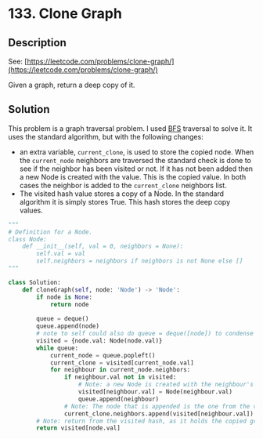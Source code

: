 # 133. Clone Graph

## Description

See: [https://leetcode.com/problems/clone-graph/](https://leetcode.com/problems/clone-graph/)

Given a graph, return a deep copy of it.

## Solution

This problem is a graph traversal problem. I used [BFS](../../algorithms/breadth-first-search-bfs.md#traversal) traversal to solve it. It uses the standard algorithm, but with the following changes:

* an extra variable, `current_clone`, is used to store the copied node.  When the `current_node` neighbors are traversed the standard check is done to see if the neighbor has been visited or not. If it has not been added then a new Node is created with the value. This is the copied value. In both cases the neighbor is added to the `current_clone` neighbors list.
* The visited hash value stores a copy of a Node. In the standard algorithm it is simply stores True. This hash stores the deep copy values.

```python
"""
# Definition for a Node.
class Node:
    def __init__(self, val = 0, neighbors = None):
        self.val = val
        self.neighbors = neighbors if neighbors is not None else []
"""

class Solution:
    def cloneGraph(self, node: 'Node') -> 'Node':
        if node is None:
            return node
        
        queue = deque()
        queue.append(node)
        # note to self could also do queue = deque([node]) to condense the above two lines
        visited = {node.val: Node(node.val)}       
        while queue:
            current_node = queue.popleft()
            current_clone = visited[current_node.val]
            for neighbour in current_node.neighbors:
                if neighbour.val not in visited:
                    # Note: a new Node is created with the neighbour's val. This is the copy mechanism
                    visited[neighbour.val] = Node(neighbour.val)
                    queue.append(neighbour)
                # Note: The node that is appended is the one from the visited hash. This is the copy value
                current_clone.neighbors.append(visited[neighbour.val])
        # Note: return from the visited hash, as it holds the copied graph
        return visited[node.val]    
```
